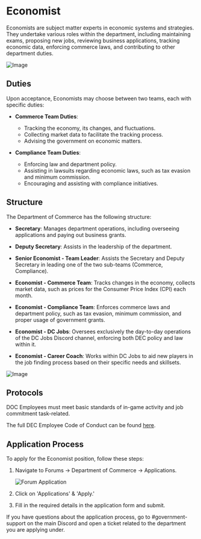 # Economist

Economists are subject matter experts in economic systems and strategies. They undertake various roles within the department, including maintaining exams, proposing new jobs, reviewing business applications, tracking economic data, enforcing commerce laws, and contributing to other department duties.

![Image](https://media.discordapp.net/attachments/838356841217916989/1165657271733329980/2023-03-12_17.33.28.png?ex=6547a5ee&is=653530ee&hm=fa33d3222d577adda4fe453bdc6723627cebd43bf3baed91e5ea63540af5e4bf&=&width=1266&height=671)

## Duties

Upon acceptance, Economists may choose between two teams, each with specific duties:

- **Commerce Team Duties**:
  - Tracking the economy, its changes, and fluctuations.
  - Collecting market data to facilitate the tracking process.
  - Advising the government on economic matters.

- **Compliance Team Duties**:
  - Enforcing law and department policy.
  - Assisting in lawsuits regarding economic laws, such as tax evasion and minimum commission.
  - Encouraging and assisting with compliance initiatives.

## Structure

The Department of Commerce has the following structure:

- **Secretary**: Manages department operations, including overseeing applications and paying out business grants.

- **Deputy Secretary**: Assists in the leadership of the department.

- **Senior Economist - Team Leader**: Assists the Secretary and Deputy Secretary in leading one of the two sub-teams (Commerce, Compliance).

- **Economist - Commerce Team**: Tracks changes in the economy, collects market data, such as prices for the Consumer Price Index (CPI) each month.

- **Economist - Compliance Team**: Enforces commerce laws and department policy, such as tax evasion, minimum commission, and proper usage of government grants.

- **Economist - DC Jobs**: Oversees exclusively the day-to-day operations of the DC Jobs Discord channel, enforcing both DEC policy and law within it.

- **Economist - Career Coach**: Works within DC Jobs to aid new players in the job finding process based on their specific needs and skillsets.

![Image](https://media.discordapp.net/attachments/838356841217916989/1165656781675040768/2022-06-18_18.39.04.png?ex=6547a579&is=65353079&hm=9516f2ffedd3739e77d6ba08c36d6e66243971e927e6c251ea19d34ff4ab89f1&=&width=1266&height=671)

## Protocols

DOC Employees must meet basic standards of in-game activity and job commitment task-related.

The full DEC Employee Code of Conduct can be found [here](https://www.democracycraft.net/threads/employee-code-of-conduct.9403).

## Application Process

To apply for the Economist position, follow these steps:

1. Navigate to Forums -> Department of Commerce -> Applications.

   ![Forum Application](https://i.imgur.com/CRAxtR9.png)

2. Click on 'Applications' & 'Apply.'

3. Fill in the required details in the application form and submit.

If you have questions about the application process, go to #government-support on the main Discord and open a ticket related to the department you are applying under.

